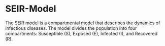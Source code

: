 # SEIR-Model
The SEIR model is a compartmental model that describes the dynamics of infectious diseases. The model divides the population into four compartments: Susceptible (S), Exposed (E), Infected (I), and Recovered (R).
